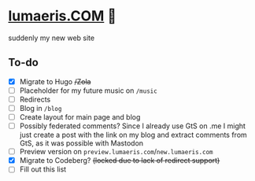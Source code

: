 # [lumaeris.COM](https://lumaeris.com/) 🌟

suddenly my new web site

## To-do

- [x] Migrate to Hugo ~~/Zola~~
- [ ] Placeholder for my future music on `/music`
- [ ] Redirects
- [ ] Blog in `/blog`
- [ ] Create layout for main page and blog
- [ ] Possibly federated comments? Since I already use GtS on .me I might just create a post with the link on my blog and extract comments from GtS, as it was possible with Mastodon
- [ ] Preview version on `preview.lumaeris.com`/`new.lumaeris.com`
- [x] Migrate to Codeberg? ~~(locked due to lack of redirect support)~~
- [ ] Fill out this list
